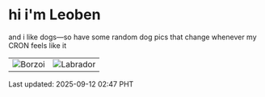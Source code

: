 # hi i'm Leoben

and i like dogs—so have some random dog pics that change whenever my CRON feels like it

|  |  |
|--------|----------|
| ![Borzoi](https://random-dog-vercel.vercel.app/api/random-borzoi?v=1757616451) | ![Labrador](https://random-dog-vercel.vercel.app/api/random-labrador?v=1757616451) |

Last updated: 2025-09-12 02:47 PHT
